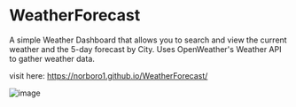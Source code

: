# WeatherForecast

A simple Weather Dashboard that allows you to search and view the current weather and the 5-day forecast by City.
Uses OpenWeather's Weather API to gather weather data.

visit here: https://norboro1.github.io/WeatherForecast/

![image](https://user-images.githubusercontent.com/116109240/218838964-deac1639-50f5-414e-a270-495379b6d206.png)
